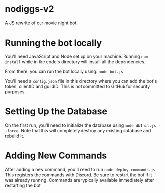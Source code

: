 # nodiggs-v2
A JS rewrite of our movie night bot.

# Running the bot locally
You'll need JavaScript and Node set up on your machine. Running `npm install` while in the code's directory will install all the dependencies.

From there, you can run the bot locally using: `node bot.js`

You'll need a `config.json` file in this directory where you can add the bot's token, clientID and guildID. This is not committed to GitHub for security purposes.

# Setting Up the Database
On the first run, you'll need to initialize the database using `node dbInit.js --force`. Note that this will completely destroy any existing database and rebuild it.

# Adding New Commands
After adding a new command, you'll need to run `node deploy-commands.js`. This registers the commands with Discord. Be sure to restart the bot if it was already running. Commands are typically available immediately after restarting the bot.